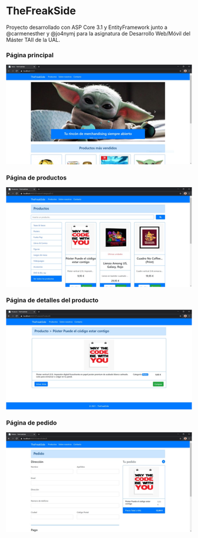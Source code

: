 # TheFreakSide
Proyecto desarrollado con ASP Core 3.1 y EntityFramework junto a @carmenesther y @jo4nymj para la asignatura de Desarrollo Web/Móvil del Máster TAII de la UAL.

### Página principal

![Captura de pantalla](https://github.com/manucaro/TheFreakSide/blob/main/screenshots/1.jpg)

### Página de productos

![Captura de pantalla](https://github.com/manucaro/TheFreakSide/blob/main/screenshots/2.jpg)

### Página de detalles del producto

![Captura de pantalla](https://github.com/manucaro/TheFreakSide/blob/main/screenshots/3.jpg)

### Página de pedido

![Captura de pantalla](https://github.com/manucaro/TheFreakSide/blob/main/screenshots/4.jpg)
